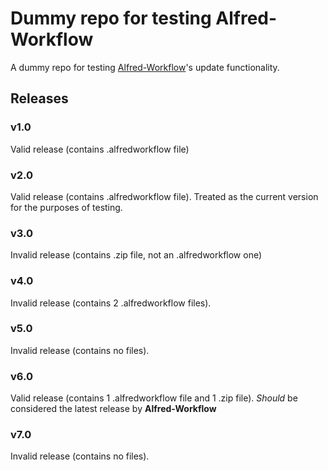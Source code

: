Dummy repo for testing Alfred-Workflow
======================================

A dummy repo for testing [Alfred-Workflow](https://github.com/deanishe/alfred-workflow)'s update functionality.

## Releases ##

### v1.0 ###

Valid release (contains .alfredworkflow file)

### v2.0 ###

Valid release (contains .alfredworkflow file). Treated as the current version for the purposes of testing.

### v3.0 ###

Invalid release (contains .zip file, not an .alfredworkflow one)

### v4.0 ###

Invalid release (contains  2 .alfredworkflow files).

### v5.0 ###

Invalid release (contains no files).

### v6.0 ###

Valid release (contains 1 .alfredworkflow file and 1 .zip file). *Should* be considered the latest release by **Alfred-Workflow**

### v7.0 ###

Invalid release (contains no files).
